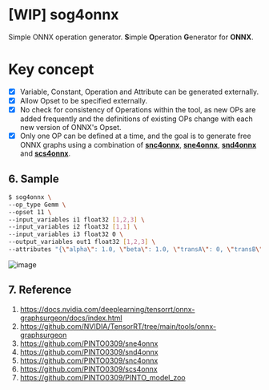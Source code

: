 # [WIP] sog4onnx
Simple ONNX operation generator. **S**imple **O**peration **G**enerator for **ONNX**.

# Key concept

- [x] Variable, Constant, Operation and Attribute can be generated externally.
- [x] Allow Opset to be specified externally.
- [x] No check for consistency of Operations within the tool, as new OPs are added frequently and the definitions of existing OPs change with each new version of ONNX's Opset.
- [x] Only one OP can be defined at a time, and the goal is to generate free ONNX graphs using a combination of **[snc4onnx](https://github.com/PINTO0309/snc4onnx)**, **[sne4onnx](https://github.com/PINTO0309/sne4onnx)**, **[snd4onnx](https://github.com/PINTO0309/snd4onnx)** and **[scs4onnx](https://github.com/PINTO0309/scs4onnx)**.

## 6. Sample
```bash
$ sog4onnx \
--op_type Gemm \
--opset 11 \
--input_variables i1 float32 [1,2,3] \
--input_variables i2 float32 [1,1] \
--input_variables i3 float32 0 \
--output_variables out1 float32 [1,2,3] \
--attributes "{\"alpha\": 1.0, \"beta\": 1.0, \"transA\": 0, \"transB\": 0}"
```
![image](https://user-images.githubusercontent.com/33194443/163012020-0ee8e0f9-be9d-4954-b080-6c2762ce54e7.png)

## 7. Reference
1. https://docs.nvidia.com/deeplearning/tensorrt/onnx-graphsurgeon/docs/index.html
2. https://github.com/NVIDIA/TensorRT/tree/main/tools/onnx-graphsurgeon
3. https://github.com/PINTO0309/sne4onnx
4. https://github.com/PINTO0309/snd4onnx
5. https://github.com/PINTO0309/snc4onnx
6. https://github.com/PINTO0309/scs4onnx
7. https://github.com/PINTO0309/PINTO_model_zoo
